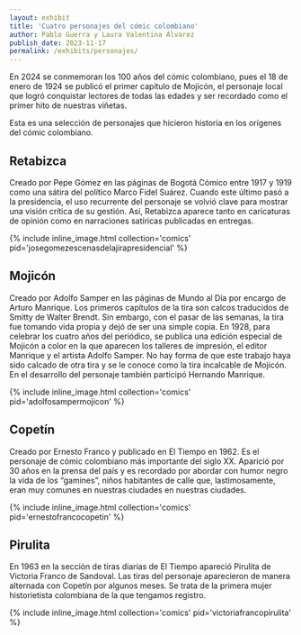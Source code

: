 ```yaml
---
layout: exhibit
title: 'Cuatro personajes del cómic colombiano'
author: Pablo Guerra y Laura Valentina Álvarez
publish_date: 2023-11-17
permalink: /exhibits/personajes/
---
```


En 2024 se conmemoran los 100 años del cómic colombiano, pues el 18 de enero de 1924 se publicó el primer capítulo de Mojicón, el personaje local que logró conquistar lectores de todas las edades y ser recordado como el primer hito de nuestras viñetas.

Esta es una selección de personajes que hicieron historia en los orígenes del cómic colombiano. 

## Retabizca
Creado por Pepe Gómez en las páginas de Bogotá Cómico entre 1917 y 1919 como una sátira del político Marco Fidel Suárez. Cuando este último pasó a la presidencia, el uso recurrente del personaje se volvió clave para mostrar una visión crítica de su gestión. Así, Retabizca aparece tanto en caricaturas de opinión como en narraciones satíricas publicadas en entregas.

{% include inline_image.html collection='comics' pid='josegomezescenasdelajirapresidencial' %}

## Mojicón
Creado por Adolfo Samper en las páginas de Mundo al Día por encargo de Arturo Manrique. Los primeros capítulos de la tira son calcos traducidos de Smitty de Walter Brendt. Sin embargo, con el pasar de las semanas, la tira fue tomando vida propia y dejó de ser una simple copia. En 1928, para celebrar los cuatro años del periódico, se publica una edición especial de Mojicón a color en la que aparecen los talleres de impresión, el editor Manrique y el artista Adolfo Samper. No hay forma de que este trabajo haya sido calcado de otra tira y se le conoce como la tira incalcable de Mojicón. En el desarrollo del personaje también participó Hernando Manrique.

{% include inline_image.html collection='comics' pid='adolfosampermojicon' %}

## Copetín
Creado por Ernesto Franco y publicado en El Tiempo en 1962. Es el personaje de cómic colombiano más importante del siglo XX. Aparició por 30 años en la prensa del país y es recordado por abordar con humor negro la vida de los “gamines”, niños habitantes de calle que, lastimosamente, eran muy comunes en nuestras ciudades en nuestras ciudades.

{% include inline_image.html collection='comics' pid='ernestofrancocopetin' %}

## Pirulita
En 1963 en la sección de tiras diarias de El Tiempo apareció Pirulita de Victoria Franco de Sandoval. Las tiras del personaje aparecieron de manera alternada con Copetín por algunos meses. Se trata de la primera mujer historietista colombiana de la que tengamos registro.

{% include inline_image.html collection='comics' pid='victoriafrancopirulita' %}